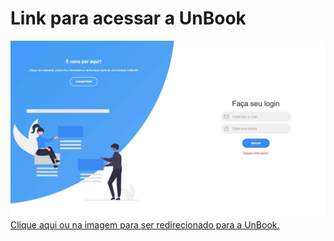 # Link para acessar a UnBook


[![Imagem de capa](../img/Capa-apresentacao-unidade4.jpg)](http://138.197.77.190:3000/login)
[Clique aqui ou na imagem para ser redirecionado para a UnBook.](http://138.197.77.190:3000/login)
